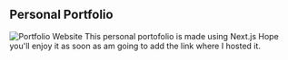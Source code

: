 ## Personal Portfolio

![Portfolio Website](https://i.ibb.co/WgPMpts/image.png)
This personal portofolio is made using Next.js
Hope you'll enjoy it as soon as am going to add the link where I hosted it.
